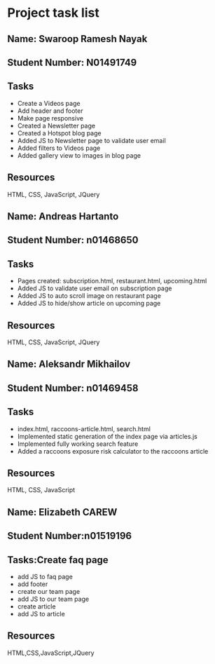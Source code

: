 # Project task list


## Name: Swaroop Ramesh Nayak
## Student Number: N01491749

## Tasks
- Create a Videos page
- Add header and footer
- Make page responsive
- Created a Newsletter page
- Created a Hotspot blog page
- Added JS to Newsletter page to validate user email
- Added filters to Videos page
- Added gallery view to images in blog page

## Resources
HTML, CSS, JavaScript, JQuery

## Name: Andreas Hartanto
## Student Number: n01468650

## Tasks
- Pages created: subscription.html, restaurant.html, upcoming.html
- Added JS to validate user email on subscription page
- Added JS to auto scroll image on restaurant page
- Added JS to hide/show article on upcoming page

## Resources
HTML, CSS, JavaScript, JQuery

## Name: Aleksandr Mikhailov
## Student Number: n01469458

## Tasks
- index.html, raccoons-article.html, search.html
- Implemented static generation of the index page via articles.js
- Implemented fully working search feature
- Added a raccoons exposure risk calculator to the raccoons article

## Resources
HTML, CSS, JavaScript

## Name: Elizabeth CAREW
## Student Number:n01519196

## Tasks:Create faq page 
- add JS to faq page
- add footer
- create our team page 
- add JS to our team page 
- create article
- add JS to article

## Resources 
HTML,CSS,JavaScript,JQuery
